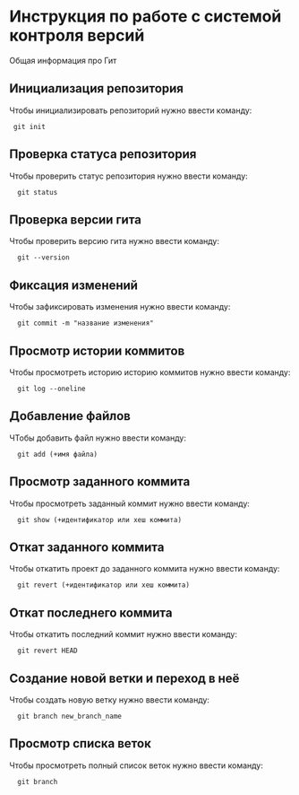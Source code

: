 # **Инструкция по работе с системой контроля версий**

Общая информация про Гит

## Инициализация репозитория

Чтобы инициализировать репозиторий нужно ввести команду:

     git init

## Проверка статуса репозитория

Чтобы проверить статус репозитория нужно ввести команду:

      git status

## Проверка версии гита

Чтобы проверить версию гита нужно ввести команду:

      git --version

## Фиксация изменений

Чтобы зафиксировать изменения нужно ввести команду:

      git commit -m "название изменения"

## Просмотр истории коммитов

Чтобы просмотреть историю историю коммитов нужно ввести команду:

      git log --oneline

## Добавление файлов 

ЧТобы добавить файл нужно ввести команду:

      git add (+имя файла)

## Просмотр заданного коммита 

Чтобы просмотреть заданный коммит нужно ввести команду:

      git show (+идентификатор или хеш коммита)

## Откат заданного коммита

Чтобы откатить проект до заданного коммита  нужно ввести команду:

      git revert (+идентификатор или хеш коммита)

## Откат последнего коммита 

Чтобы откатить последний коммит нужно ввести команду:

      git revert HEAD

## Создание новой ветки и переход в неё

Чтобы создать новую ветку нужно ввести команду:

      git branch new_branch_name

## Просмотр списка веток

Чтобы просмотреть полный список веток нужно ввести команду: 

      git branch